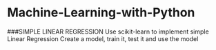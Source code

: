 # Machine-Learning-with-Python

 ###SIMPLE LINEAR REGRESSION
  Use scikit-learn to implement simple Linear Regression
  Create a model, train it, test it and use the model
